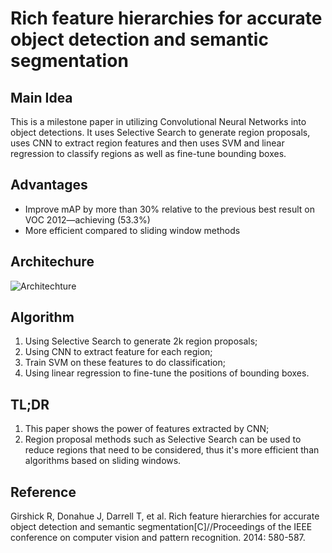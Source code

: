 # Rich feature hierarchies for accurate object detection and semantic segmentation

## Main Idea
This is a milestone paper in utilizing Convolutional Neural Networks into object detections. It uses Selective Search to generate region proposals, uses CNN to extract region features and then uses SVM and linear regression to classify regions as well as fine-tune bounding boxes.

## Advantages
- Improve mAP by more than 30% relative to the previous best result on VOC 2012—achieving (53.3%)
- More efficient compared to sliding window methods

## Architechure
![Architechture](https://raw.githubusercontent.com/sunshineatnoon/Paper-Collection/master/images/RCNN.png)
## Algorithm
1. Using Selective Search to generate 2k region proposals;
2. Using CNN to extract feature for each region;
3. Train SVM on these features to do classification;
4. Using linear regression to fine-tune the positions of bounding boxes.

## TL;DR
1. This paper shows the power of features extracted by CNN;
2. Region proposal methods such as Selective Search can be used to reduce regions that need to be considered, thus it's more efficient than algorithms based on sliding windows.

## Reference
Girshick R, Donahue J, Darrell T, et al. Rich feature hierarchies for accurate object detection and semantic segmentation[C]//Proceedings of the IEEE conference on computer vision and pattern recognition. 2014: 580-587.
